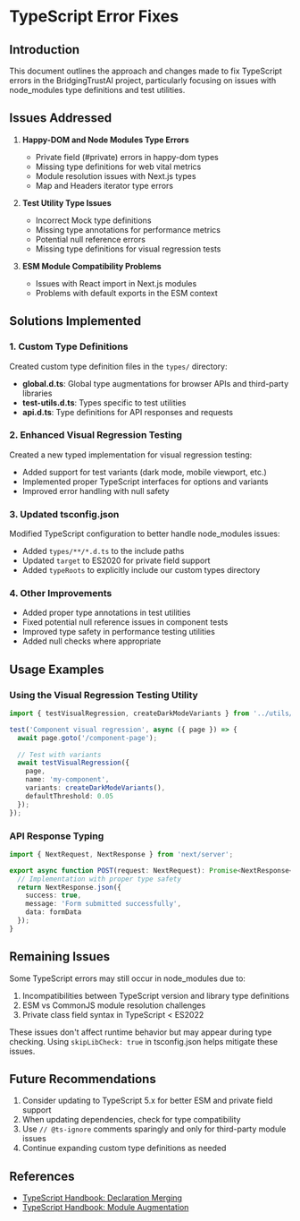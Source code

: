 # TypeScript Error Fixes

## Introduction

This document outlines the approach and changes made to fix TypeScript errors in the BridgingTrustAI project, particularly focusing on issues with node_modules type definitions and test utilities.

## Issues Addressed

1. **Happy-DOM and Node Modules Type Errors**
   - Private field (#private) errors in happy-dom types
   - Missing type definitions for web vital metrics 
   - Module resolution issues with Next.js types
   - Map and Headers iterator type errors

2. **Test Utility Type Issues**
   - Incorrect Mock type definitions
   - Missing type annotations for performance metrics
   - Potential null reference errors
   - Missing type definitions for visual regression tests

3. **ESM Module Compatibility Problems**
   - Issues with React import in Next.js modules
   - Problems with default exports in the ESM context

## Solutions Implemented

### 1. Custom Type Definitions

Created custom type definition files in the `types/` directory:

- **global.d.ts**: Global type augmentations for browser APIs and third-party libraries
- **test-utils.d.ts**: Types specific to test utilities
- **api.d.ts**: Type definitions for API responses and requests

### 2. Enhanced Visual Regression Testing

Created a new typed implementation for visual regression testing:

- Added support for test variants (dark mode, mobile viewport, etc.)
- Implemented proper TypeScript interfaces for options and variants
- Improved error handling with null safety

### 3. Updated tsconfig.json

Modified TypeScript configuration to better handle node_modules issues:

- Added `types/**/*.d.ts` to the include paths
- Updated `target` to ES2020 for private field support
- Added `typeRoots` to explicitly include our custom types directory

### 4. Other Improvements

- Added proper type annotations in test utilities
- Fixed potential null reference issues in component tests
- Improved type safety in performance testing utilities
- Added null checks where appropriate

## Usage Examples

### Using the Visual Regression Testing Utility

```typescript
import { testVisualRegression, createDarkModeVariants } from '../utils/visual-regression';

test('Component visual regression', async ({ page }) => {
  await page.goto('/component-page');
  
  // Test with variants
  await testVisualRegression({
    page,
    name: 'my-component',
    variants: createDarkModeVariants(),
    defaultThreshold: 0.05
  });
});
```

### API Response Typing

```typescript
import { NextRequest, NextResponse } from 'next/server';

export async function POST(request: NextRequest): Promise<NextResponse<ApiResponse<ContactFormData>>> {
  // Implementation with proper type safety
  return NextResponse.json({
    success: true,
    message: 'Form submitted successfully',
    data: formData
  });
}
```

## Remaining Issues

Some TypeScript errors may still occur in node_modules due to:

1. Incompatibilities between TypeScript version and library type definitions
2. ESM vs CommonJS module resolution challenges
3. Private class field syntax in TypeScript < ES2022

These issues don't affect runtime behavior but may appear during type checking. Using `skipLibCheck: true` in tsconfig.json helps mitigate these issues.

## Future Recommendations

1. Consider updating to TypeScript 5.x for better ESM and private field support
2. When updating dependencies, check for type compatibility
3. Use `// @ts-ignore` comments sparingly and only for third-party module issues
4. Continue expanding custom type definitions as needed

## References

- [TypeScript Handbook: Declaration Merging](https://www.typescriptlang.org/docs/handbook/declaration-merging.html)
- [TypeScript Handbook: Module Augmentation](https://www.typescriptlang.org/docs/handbook/declaration-merging.html#module-augmentation) 